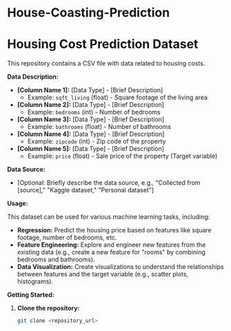 # House-Coasting-Prediction
# Housing Cost Prediction Dataset

This repository contains a CSV file with data related to housing costs. 

**Data Description:**

* **[Column Name 1]:** [Data Type] - [Brief Description] 
    * Example: `sqft_living` (float) - Square footage of the living area
* **[Column Name 2]:** [Data Type] - [Brief Description] 
    * Example: `bedrooms` (int) - Number of bedrooms
* **[Column Name 3]:** [Data Type] - [Brief Description] 
    * Example: `bathrooms` (float) - Number of bathrooms
* **[Column Name 4]:** [Data Type] - [Brief Description] 
    * Example: `zipcode` (int) - Zip code of the property
* **[Column Name 5]:** [Data Type] - [Brief Description] 
    * Example: `price` (float) - Sale price of the property (Target variable)

**Data Source:**

* [Optional: Briefly describe the data source, e.g., "Collected from [source]," "Kaggle dataset," "Personal dataset"]

**Usage:**

This dataset can be used for various machine learning tasks, including:

* **Regression:** Predict the housing price based on features like square footage, number of bedrooms, etc.
* **Feature Engineering:** Explore and engineer new features from the existing data (e.g., create a new feature for "rooms" by combining bedrooms and bathrooms).
* **Data Visualization:** Create visualizations to understand the relationships between features and the target variable (e.g., scatter plots, histograms).

**Getting Started:**

1. **Clone the repository:**
   ```bash
   git clone <repository_url>
